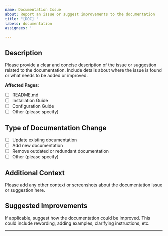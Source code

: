 ```yaml
---
name: Documentation Issue
about: Report an issue or suggest improvements to the documentation
title: "[DOC] "
labels: documentation
assignees: ''

---
```


## Description

Please provide a clear and concise description of the issue or suggestion related to the documentation. Include details about where the issue is found or what needs to be added or improved.

**Affected Pages**:
- [ ] README.md
- [ ] Installation Guide
- [ ] Configuration Guide
- [ ] Other (please specify)

## Type of Documentation Change

- [ ] Update existing documentation
- [ ] Add new documentation
- [ ] Remove outdated or redundant documentation
- [ ] Other (please specify)

## Additional Context

Please add any other context or screenshots about the documentation issue or suggestion here.

## Suggested Improvements

If applicable, suggest how the documentation could be improved. This could include rewording, adding examples, clarifying instructions, etc.

---
